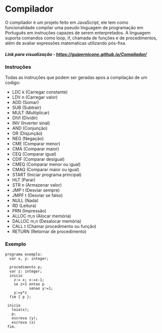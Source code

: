 # Compilador
O compilador é um projeto feito em JavaScript, ele tem como funcionalidade compilar uma pseudo linguagem de programação em Português em instruções capazes de serem enterpretados. A linguagem suporta comandos como loop, if, chamada de funções e de procedimentos, além de avaliar expressões matematicas utilizando pós-fixa.

##### Link para visualização - https://guipernicone.github.io/Compilador/

### Instruções
Todas as instruções que podem ser geradas apos a compilação de um codigo:
- LDC k (Carregar constante)
- LDV n (Carregar valor)
- ADD (Somar)
- SUB (Subtrair)
- MULT (Multiplicar)
- DIVI (Dividir)
- INV (Inverter sinal)
- AND (Conjunção)
- OR (Disjunção)
- NEG (Negação)
- CME (Comparar menor)
- CMA (Comparar maior)
- CEQ (Comparar igual)
- CDIF (Comparar desigual)
- CMEQ (Comparar menor ou igual)
- CMAQ (Comparar maior ou igual)
- START (Iniciar programa principal)
- HLT (Parar)
- STR n (Armazenar valor)
- JMP t (Desviar sempre)
- JMPF t (Desviar se falso)
- NULL (Nada) 
- RD (Leitura)
- PRN (Impressão)
- ALLOC m,n (Alocar memória)
- DALLOC m,n (Desalocar memória)
- CALL t (Chamar procedimento ou função)
- RETURN (Retornar de procedimento)

### Exemplo
```
programa exemplo:
  var x, y: integer;
  
  procedimento p;
  var z: integer;
  inicio
    z:= x; x:=x-1;
    se z>1 entao p
           senao y:=1;
    y:=y*z
  fim { p };
    
 inicio
   leia(x);
   p;
   escreva (y);
   escreva (x)
 fim. 
```

